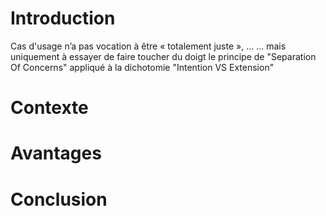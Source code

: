 Introduction
==
Cas d'usage n’a pas vocation à être « totalement juste », ...
... mais uniquement à essayer de faire toucher du doigt le principe de "Separation Of Concerns" appliqué à la dichotomie "Intention VS Extension"


Contexte
=

Avantages
==

Conclusion
==
